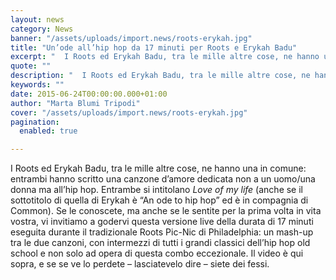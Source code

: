```yaml
---
layout: news
category: News
banner: "/assets/uploads/import.news/roots-erykah.jpg"
title: "Un’ode all’hip hop da 17 minuti per Roots e Erykah Badu"
excerpt: "  I Roots ed Erykah Badu, tra le mille altre cose, ne hanno una in comune: entrambi hanno scritto una canzone d’amore dedicata non a un uomo/una donna ma all’hip hop. Entrambe si intitolano Love of my life (anche se il sottotitolo di quella di Erykah è “An ode to hip hop” ed è in [&hellip"
quote: ""
description: "  I Roots ed Erykah Badu, tra le mille altre cose, ne hanno una in comune: entrambi hanno scritto una canzone d’amore dedicata non a un uomo/una donna ma all’hip hop. Entrambe si intitolano Love of my life (anche se il sottotitolo di quella di Erykah è “An ode to hip hop” ed è in [&hellip"
keywords: ""
date: 2015-06-24T00:00:00.000+01:00
author: "Marta Blumi Tripodi"
cover: "/assets/uploads/import.news/roots-erykah.jpg"
pagination:
  enabled: true

---
```


I Roots ed Erykah Badu, tra le mille altre cose, ne hanno una in comune: entrambi hanno scritto una canzone d’amore dedicata non a un uomo/una donna ma all’hip hop. Entrambe si intitolano _Love of my life_ (anche se il sottotitolo di quella di Erykah è “An ode to hip hop” ed è in compagnia di Common). Se le conoscete, ma anche se le sentite per la prima volta in vita vostra, vi invitiamo a godervi questa versione live della durata di 17 minuti eseguita durante il tradizionale Roots Pic-Nic di Philadelphia: un mash-up tra le due canzoni, con intermezzi di tutti i grandi classici dell’hip hop old school e non solo ad opera di questa combo eccezionale. Il video è qui sopra, e se se ve lo perdete – lasciatevelo dire – siete dei fessi.